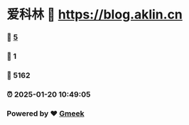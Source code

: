 # 爱科林 :link: https://blog.aklin.cn 
### :page_facing_up: [5](https://blog.aklin.cn/tag.html) 
### :speech_balloon: 1 
### :hibiscus: 5162 
### :alarm_clock: 2025-01-20 10:49:05 
### Powered by :heart: [Gmeek](https://github.com/Meekdai/Gmeek)
